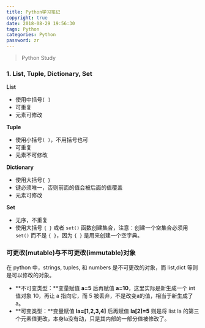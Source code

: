 ```yaml
---
title: Python学习笔记
copyright: true
date: 2018-08-29 19:56:30
tags: Python
categories: Python
password: zr
---
```




>Python Study

<!--more-->

### 1. List, Tuple, Dictionary, Set

**List**

- 使用中括号`[ ]`
- 可重复
- 元素可修改

**Tuple**

- 使用小括号`( )`，不用括号也可
- 可重复
- 元素不可修改

**Dictionary**

- 使用大括号`{ }`
- 键必须唯一，否则前面的值会被后面的值覆盖
- 元素可修改

**Set**

- 无序，不重复
- 使用大括号 `{ }` 或者 `set()` 函数创建集合，注意：创建一个空集合必须用 `set()` 而不是 `{ }`，因为 `{ }` 是用来创建一个空字典。

### 可更改(mutable)与不可更改(immutable)对象

在 python 中，strings, tuples, 和 numbers 是不可更改的对象，而 list,dict 等则是可以修改的对象。

- **不可变类型：**变量赋值 **a=5** 后再赋值 **a=10**，这里实际是新生成一个 int 值对象 10，再让 a 指向它，而 5 被丢弃，不是改变a的值，相当于新生成了a。
- **可变类型：**变量赋值 **la=[1,2,3,4]** 后再赋值 **la[2]=5** 则是将 list la 的第三个元素值更改，本身la没有动，只是其内部的一部分值被修改了。
